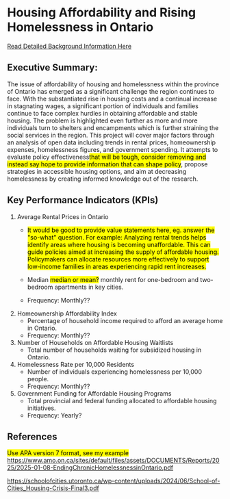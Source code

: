 # Housing Affordability and Rising Homelessness in Ontario <br>

[Read Detailed Background Information Here](Background.md)
 
## Executive Summary:<br>

The issue of affordability of housing and homelessness within the province of Ontario has emerged as a significant challenge the region continues to face. With the substantiated rise in housing costs and a continual increase in stagnating wages, a significant portion of individuals and families continue to face complex hurdles in obtaining affordable and stable housing. The problem is highlighted even further as more and more individuals turn to shelters and encampments which is further straining the social services in the region. This project will cover major factors through an analysis of open data including trends in rental prices, homeownership expenses, homelessness figures, and government spending. It attempts to evaluate policy effectiveness<mark>that will be tough, consider removing and instead say hope to provide information that can shape policy</mark>, propose strategies in accessible housing options, and aim at decreasing homelessness by creating informed knowledge out of the research.<br>
 
## Key Performance Indicators (KPIs)<br>
1. Average Rental Prices in Ontario
   - <mark>It would be good to provide value statements here, eg. answer the "so-what" question. For example: Analyzing rental trends helps identify areas where housing is becoming unaffordable. This can guide policies aimed at increasing the supply of affordable housing. Policymakers can allocate resources more effectively to support low-income families in areas experiencing rapid rent increases.</mark>

   - Median <mark>median or mean?</mark> monthly rent for one-bedroom and two-bedroom apartments in key cities.
   - Frequency: Monthly??
3. Homeownership Affordability Index
   - Percentage of household income required to afford an average home in Ontario.
   - Frequency: Monthly??
4. Number of Households on Affordable Housing Waitlists
   - Total number of households waiting for subsidized housing in Ontario.
5. Homelessness Rate per 10,000 Residents
   - Number of individuals experiencing homelessness per 10,000 people.
   - Frequency: Monthly??
6. Government Funding for Affordable Housing Programs
   - Total provincial and federal funding allocated to affordable housing initiatives.
   - Frequency: Yearly?

## References <br>

<mark>Use APA version 7 format, see my example</mark>
https://www.amo.on.ca/sites/default/files/assets/DOCUMENTS/Reports/2025/2025-01-08-EndingChronicHomelessnessinOntario.pdf

https://schoolofcities.utoronto.ca/wp-content/uploads/2024/06/School-of-Cities_Housing-Crisis-Final3.pdf

